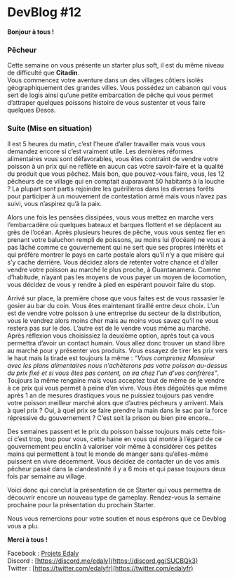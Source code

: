 
# DevBlog #12

**Bonjour à tous !**

### Pêcheur

Cette semaine on vous présente un starter plus soft, il est du même niveau de difficulté que  **Citadin**.  
Vous commencez votre aventure dans un des villages côtiers isolés géographiquement des grandes villes. Vous possédez un cabanon qui vous sert de logis ainsi qu’une petite embarcation de pêche qui vous permet d’attraper quelques poissons histoire de vous sustenter et vous faire quelques Ðesos.  
  
### Suite (Mise en situation)

Il est 5 heures du matin, c’est l’heure d’aller travailler mais vous vous demandez encore si c’est vraiment utile. Les dernières réformes alimentaires vous sont défavorables, vous êtes contraint de vendre votre poisson à un prix qui ne reflète en aucun cas votre savoir-faire et la qualité du produit que vous pêchez. Mais bon, que pouvez-vous faire, vous, les 12 pêcheurs de ce village qui en comptait auparavant 50 habitants à la louche ? La plupart sont partis rejoindre les guérilleros dans les diverses forêts pour participer à un mouvement de contestation armé mais vous n’avez pas suivi, vous n’aspirez qu’à la paix.

Alors une fois les pensées dissipées, vous vous mettez en marche vers l’embarcadère où quelques bateaux et barques flottent et se déplacent au grès de l’océan. Après plusieurs heures de pêche, vous vous sentez fier en prenant votre baluchon rempli de poissons, au moins lui (l’océan) ne vous a pas lâché comme ce gouvernement qui ne sert que ses propres intérêts et qui préfère montrer le pays en carte postale alors qu’il n’y a que misère qui s’y cache derrière. Vous décidez alors de retenter votre chance et d’aller vendre votre poisson au marché le plus proche, à Guantanamera. Comme d’habitude, n’ayant pas les moyens de vous payer un moyen de locomotion, vous décidez de vous y rendre à pied en espérant pouvoir faire du stop.  
  
Arrivé sur place, la première chose que vous faites est de vous rassasier le gosier au bar du coin. Vous êtes maintenant tiraillé entre deux choix. L’un est de vendre votre poisson à une entreprise du secteur de la distribution, vous le vendrez alors moins cher mais au moins vous savez qu’il ne vous restera pas sur le dos. L’autre est de le vendre vous même au marché. Après réflexion vous choisissiez la deuxième option, après tout ça vous permettra d’avoir un contact humain. Vous allez donc trouver un stand libre au marché pour y présenter vos produits. Vous essayez de tirer les prix vers le haut mais la tirade est toujours la même :  _“Vous comprenez Monsieur avec les plans alimentaires nous n’achèterons pas votre poisson au-dessus du prix fixé et si vous êtes pas content, on ira chez l’un d’vos confrères”_. Toujours la même rengaine mais vous acceptez tout de même de le vendre à ce prix qui vous permet à peine d’en vivre. Vous êtes dégoûtés que même après 1 an de mesures drastiques vous ne puissiez toujours pas vendre votre poisson meilleur marché alors que d’autres pécheurs y arrivent. Mais à quel prix ? Oui, à quel prix se faire prendre la main dans le sac par la force répressive du gouvernement ? C’est soit la prison ou bien pire encore…

Des semaines passent et le prix du poisson baisse toujours mais cette fois-ci c’est trop, trop pour vous, cette haine en vous qui monte à l’égard de ce gouvernement peu enclin à valoriser voir même à considérer ces petites mains qui permettent à tout le monde de manger sans qu’elles-même puissent en vivre décemment. Vous décidez de contacter un de vos amis pêcheur passé dans la clandestinité il y a 6 mois et qui passe toujours deux fois par semaine au village.

Voici donc qui conclut la présentation de ce Starter qui vous permettra de découvrir encore un nouveau type de gameplay. Rendez-vous la semaine prochaine pour la présentation du prochain Starter.

Nous vous remercions pour votre soutien et nous espérons que ce Devblog vous a plu.

**Merci à tous !**

Facebook : [Projets Edaly](https://www.facebook.com/Projets-Edaly-216092102257899/)  
Discord : [https://discord.me/edaly](https://discord.gg/SUCBQk3)  
Twitter : [https://twitter.com/edalyfr](https://twitter.com/edalyfr)
